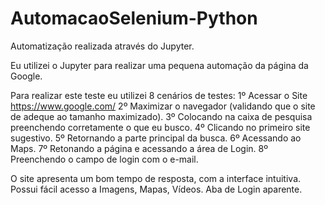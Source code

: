 # AutomacaoSelenium-Python

Automatização realizada através do Jupyter.

Eu utilizei o Jupyter para realizar uma pequena automação da página da Google.

Para realizar este teste eu utilizei 8 cenários de testes: 
1º Acessar o Site https://www.google.com/
2º Maximizar o navegador (validando que o site de adeque ao tamanho maximizado).
3º Colocando na caixa de pesquisa preenchendo corretamente o que eu busco.
4º Clicando no primeiro site sugestivo.
5º Retornando a parte principal da busca.
6º Acessando ao Maps.
7º Retonando a página e acessando a área de Login.
8º Preenchendo o campo de login com o e-mail.

O site apresenta um bom tempo de resposta, com a interface intuitiva. 
Possui fácil acesso a Imagens, Mapas, Vídeos.
Aba de Login aparente.
